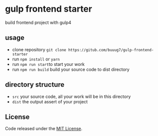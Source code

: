 # gulp frontend starter
build frontend project with gulp4

## usage
+ clone repository `git clone https://gitub.com/buuug7/gulp-frontend-starter`
+ run `npm install` or `yarn`
+ run `npm run start`to start your work
+ run `npm run build` build your source code to dist directory

## directory structure
+ `src` your source code, all your work will be in this directory
+ `dist` the output assert of your project

## License
Code released under the [MIT License](https://github.com/buuug7/gulp-frontend-starter/blob/master/LICENSE).

